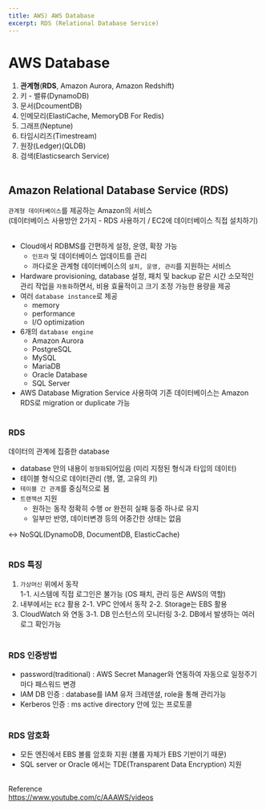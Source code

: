 ```yaml
---
title: AWS) AWS Database
excerpt: RDS (Relational Database Service)
---
```


# AWS Database
1. **관계형**(**RDS**, Amazon Aurora, Amazon Redshift)
2. 키 - 밸류(DynamoDB)
3. 문서(DcoumentDB)
4. 인메모리(ElastiCache, MemoryDB For Redis)
5. 그래프(Neptune)
6. 타임시리즈(Timestream)
7. 원장(Ledger)(QLDB)
8. 검색(Elasticsearch Service) <br/><br/>
  
## Amazon Relational Database Service (RDS)
`관계형 데이터베이스`를 제공하는 Amazon의 서비스  
(데이터베이스 사용방안 2가지 - RDS 사용하기 / EC2에 데이터베이스 직접 설치하기) <br/><br/>
- Cloud에서 RDBMS를 간편하게 설정, 운영, 확장 가능
  - `인프라` 및 데이터베이스 업데이트를 관리
  - 까다로운 관계형 데이터베이스의 `설치, 운영, 관리`를 지원하는 서비스
- Hardware provisioning, database 설정, 패치 및 backup 같은 시간 소모적인 관리 작업을 `자동화`하면서, 비용 효율적이고 크기 조정 가능한 용량을 제공
- 여러 `database instance`로 제공
  - memory
  - performance
  - I/O optimization
- 6개의 `database engine`
  - Amazon Aurora
  - PostgreSQL
  - MySQL
  - MariaDB
  - Oracle Database
  - SQL Server
- AWS Database Migration Service 사용하여 기존 데이터베이스는 Amazon RDS로 migration or duplicate 가능 <br/><br/>

### RDS
데이터의 관계에 집중한 database   
  - database 안의 내용이 `정형화`되어있음 (미리 지정된 형식과 타입의 데이터)
  - 테이블 형식으로 데이터관리 (행, 열, 고유의 키)
  - `테이블 간 관계`를 중심적으로 봄 
  - `트랜잭션` 지원
    - 원하는 동작 정확히 수행 or 완전히 실패 둥중 하나로 유지
    - 일부만 반영, 데이터변경 등의 어중간한 상태는 없음

<-> NoSQL(DynamoDB, DocumentDB, ElasticCache) <br/><br/>

### RDS 특징
1. `가상머신` 위에서 동작  
  1-1. 시스템에 직접 로그인은 불가능 (OS 패치, 관리 등은 AWS의 역할)
2. 내부에서는 `EC2` 활용
  2-1. VPC 안에서 동작
  2-2. Storage는 EBS 활용
3. CloudWatch 와 연동
  3-1. DB 인스턴스의 모니터링
  3-2. DB에서 발생하는 여러 로그 확인가능 <br/><br/>

### RDS 인증방법
- password(traditional) : AWS Secret Manager와 연동하여 자동으로 일정주기마다 패스워드 변경
- IAM DB 인증 : database를 IAM 유저 크레덴셜, role을 통해 관리가능
- Kerberos 인증 : ms active directory 안에 있는 프로토콜 <br/><br/>

### RDS 암호화
- 모든 엔진에서 EBS 볼륨 암호화 지원 (볼륨 자체가 EBS 기반이기 때문)
- SQL server or Oracle 에서는 TDE(Transparent Data Encryption) 지원 <br/><br/>

Reference  
https://www.youtube.com/c/AAAWS/videos  
<br/>
